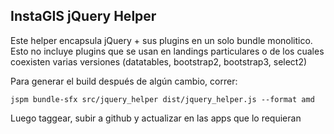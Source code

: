 
## InstaGIS jQuery Helper

Este helper encapsula jQuery + sus plugins en un solo bundle monolitico.
Esto no incluye plugins que se usan en landings particulares o de los cuales
coexisten varias versiones (datatables, bootstrap2, bootstrap3, select2)

Para generar el build después de algún cambio, correr:

```sj
jspm bundle-sfx src/jquery_helper dist/jquery_helper.js --format amd
```

Luego taggear, subir a github y actualizar en las apps que lo requieran
